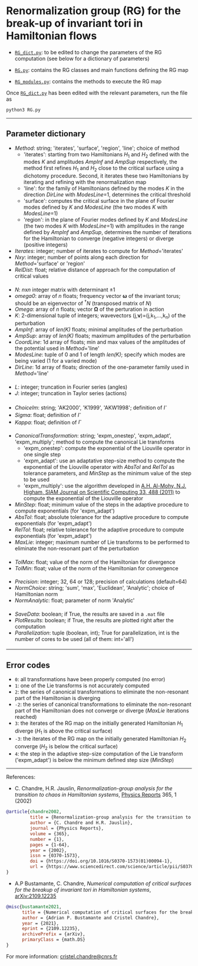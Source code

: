 # Renormalization group (RG) for the break-up of invariant tori in Hamiltonian flows

- [`RG_dict.py`](https://github.com/cchandre/RG/blob/main/RG_dict.py): to be edited to change the parameters of the RG computation (see below for a dictionary of parameters)

- [`RG.py`](https://github.com/cchandre/RG/blob/main/RG.py): contains the RG classes and main functions defining the RG map

- [`RG_modules.py`](https://github.com/cchandre/RG/blob/main/RG_modules.py): contains the methods to execute the RG map

Once [`RG_dict.py`](https://github.com/cchandre/RG/blob/main/RG_dict.py) has been edited with the relevant parameters, run the file as 
```sh
python3 RG.py
```

___
##  Parameter dictionary

- *Method*: string; 'iterates', 'surface', 'region', 'line'; choice of method
  - 'iterates': starting from two Hamiltonians *H*<sub>1</sub> and *H*<sub>2</sub> defined with the modes *K* and amplitudes *AmpInf* and *AmpSup* respectively, the method first refines *H*<sub>1</sub> and *H*<sub>2</sub> close to the critical surface using a dichotomy procedure. Second, it iterates these two Hamiltonians by iterating and refining with the renormalization map
  - 'line': for the family of Hamiltonians defined by the modes *K* in the direction *DirLine* with *ModesLine*=1, determines the critical threshold 
  - 'surface': computes the critical surface in the plane of Fourier modes defined by *K* and *ModesLine* (the two modes *K* with *ModesLine*=1)
  - 'region': in the plane of Fourier modes defined by *K* and *ModesLine* (the two modes *K* with *ModesLine*=1) with amplitudes in the range defined by *AmpInf* and *AmpSup*, determines the number of iterations for the Hamiltonian to converge (negative integers) or diverge (positive integers)
- *Iterates*: integer; number of iterates to compute for *Method*='iterates'
- *Nxy*: integer; number of points along each direction for *Method*='surface' or 'region'
- *RelDist*: float; relative distance of approach for the computation of critical values
####
- *N*: *n*x*n* integer matrix with determinant ±1
- *omega0*: array of *n* floats; frequency vector **&omega;** of the invariant torus; should be an eigenvector of <sup>&dagger;</sup>*N* (transposed matrix of *N*)
- *Omega*: array of *n* floats; vector **&Omega;** of the perturation in action
- *K*: 2-dimensional tuple of integers; wavevectors (j,**&nu;**)=(j,k<sub>1</sub>,...,k<sub>n</sub>) of the perturbation 
- *AmpInf*: array of *len(K)* floats; minimal amplitudes of the perturbation 
- *AmpSup*: array of *len(K)* floats; maximum amplitudes of the perturbation
- *CoordLine*: 1d array of floats; min and max values of the amplitudes of the potential used in *Method*='line'   
- *ModesLine*: tuple of 0 and 1 of length *len(K)*; specify which modes are being varied (1 for a varied mode)     
- *DirLine*: 1d array of floats; direction of the one-parameter family used in *Method*='line' 
####
- *L*: integer; truncation in Fourier series (angles) 
- *J*: integer; truncation in Taylor series  (actions) 
####
- *ChoiceIm*: string; 'AK2000', 'K1999', 'AKW1998'; definition of *I<sup>-</sup>* 
- *Sigma*: float; definition of *I<sup>-</sup>*
- *Kappa*: float; definition of *I<sup>-</sup>*
####
- *CanonicalTransformation*: string; 'expm_onestep', 'expm_adapt', 'expm_multiply'; method to compute the canonical Lie transforms 
  - 'expm_onestep': compute the exponential of the Liouville operator in one single step
  - 'expm_adapt': use an adaptative step-size method to compute the exponential of the Liouville operator with *AbsTol* and *RelTol* as tolerance parameters, and *MinStep* as the minimum value of the step to be used
  - 'expm_multiply': use the algorithm developed in [A.H. Al-Mohy, N.J. Higham, SIAM Journal on Scientific Computing 33, 488 (2011)]( http://eprints.ma.man.ac.uk/1591/) to compute the exponential of the Liouville operator
- *MinStep*: float; minimum value of the steps in the adaptive procedure to compute exponentials (for 'expm_adapt')
- *AbsTol*: float; absolute tolerance for the adaptive procedure to compute exponentials (for 'expm_adapt')
- *RelTol*: float; relative tolerance for the adaptive procedure to compute exponentials (for 'expm_adapt')
- *MaxLie*: integer; maximum number of Lie transforms to be performed to eliminate the non-resonant part of the perturbation 
####
- *TolMax*: float; value of the norm of the Hamiltonian for divergence
- *TolMin*: float; value of the norm of the Hamiltonian for convergence 
####
- *Precision*: integer; 32, 64 or 128; precision of calculations (default=64)
- *NormChoice*: string; 'sum', 'max', 'Euclidean', 'Analytic'; choice of Hamiltonian norm 
- *NormAnalytic*: float; parameter of norm 'Analytic'
####
- *SaveData*: boolean; if True, the results are saved in a `.mat` file 
- *PlotResults*: boolean; if True, the results are plotted right after the computation
- *Parallelization*: tuple (boolean, int); True for parallelization, int is the number of cores to be used (all of them: int='all')
####
---
## Error codes
- `0`: all transformations have been properly computed (no error)
- `1`: one of the Lie transforms is not accurately computed
- `2`: the series of canonical transformations to eliminate the non-resonant part of the Hamiltonian is diverging
- `-2`: the series of canonical transformations to eliminate the non-resonant part of the Hamiltonian does not converge or diverge (*MaxLie* iterations reached)
- `3`: the iterates of the RG map on the initially generated Hamiltonian *H*<sub>1</sub> diverge (*H*<sub>1</sub> is above the critical surface)
- `-3`: the iterates of the RG map on the initially generated Hamiltonian *H*<sub>2</sub> converge (*H*<sub>2</sub> is below the critical surface)
- `4`: the step in the adaptive step-size computation of the Lie transform ('expm_adapt') is below the minimum defined step size (*MinStep*)
---

References: 
- C. Chandre, H.R. Jauslin, *Renormalization-group analysis for the transition to chaos in Hamiltonian systems*, [Physics Reports](https://doi.org/10.1016/S0370-1573(01)00094-1) 365, 1 (2002)
```bibtex
@article{chandre2002,
         title = {Renormalization-group analysis for the transition to chaos in Hamiltonian systems},
         author = {C. Chandre and H.R. Jauslin},
         journal = {Physics Reports},
         volume = {365},
         number = {1},
         pages = {1-64},
         year = {2002},
         issn = {0370-1573},
         doi = {https://doi.org/10.1016/S0370-1573(01)00094-1},
         url = {https://www.sciencedirect.com/science/article/pii/S0370157301000941}, 
}
```
- A.P Bustamante, C. Chandre, *Numerical computation of critical surfaces for the breakup of invariant tori in Hamiltonian systems*, [arXiv:2109.12235](https://arxiv.org/abs/2109.12235)
```bibtex
@misc{bustamante2021,
      title = {Numerical computation of critical surfaces for the breakup of invariant tori in Hamiltonian systems}, 
      author = {Adrian P. Bustamante and Cristel Chandre},
      year = {2021},
      eprint = {2109.12235},
      archivePrefix = {arXiv},
      primaryClass = {math.DS}
}
```
For more information: <cristel.chandre@cnrs.fr>
